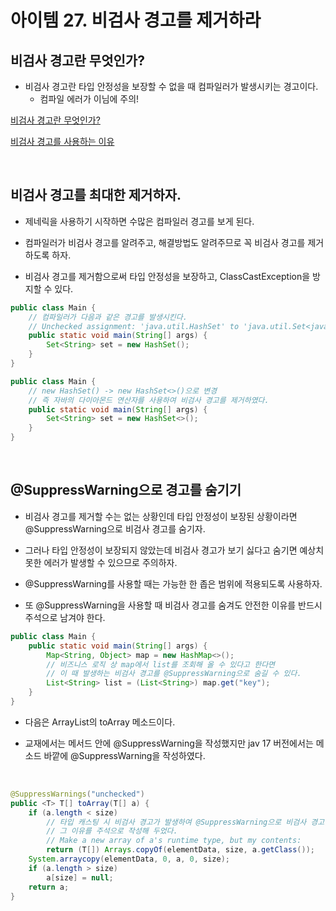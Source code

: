 # 아이템 27. 비검사 경고를 제거하라

## 비검사 경고란 무엇인가?

- 비검사 경고란 타입 안정성을 보장할 수 없을 때 컴파일러가 발생시키는 경고이다.
  - 컴파일 에러가 이님에 주의!

[비검사 경고란 무엇인가?](http://www.angelikalanger.com/GenericsFAQ/FAQSections/TechnicalDetails.html#FAQ001)

[비검사 경고를 사용하는 이유](https://stackoverflow.com/questions/30050574/advantage-of-suppresswarnings-annotation)

<br>

## 비검사 경고를 최대한 제거하자.

- 제네릭을 사용하기 시작하면 수많은 컴파일러 경고를 보게 된다.
  
- 컴파일러가 비검사 경고를 알려주고, 해결방법도 알려주므로 꼭 비검사 경고를 제거하도록 하자.

- 비검사 경고를 제거함으로써 타입 안정성을 보장하고, ClassCastException을 방지할 수 있다.

```java
public class Main {
    // 컴파일러가 다음과 같은 경고를 발생시킨다.
    // Unchecked assignment: 'java.util.HashSet' to 'java.util.Set<java.lang.String>'
    public static void main(String[] args) {
        Set<String> set = new HashSet();
    }
}
``` 

```java
public class Main {
    // new HashSet() -> new HashSet<>()으로 변경
    // 즉 자바의 다이아몬드 연산자를 사용하여 비검사 경고를 제거하였다.
    public static void main(String[] args) {
        Set<String> set = new HashSet<>();
    }
}
``` 
<br>

## @SuppressWarning으로 경고를 숨기기

- 비검사 경고를 제거할 수는 없는 상황인데 타입 안정성이 보장된 상황이라면 @SuppressWarning으로 비검사 경고를 숨기자.

- 그러나 타입 안정성이 보장되지 않았는데 비검사 경고가 보기 싫다고 숨기면 예상치 못한 에러가 발생할 수 있으므로 주의하자.

- @SuppressWarning를 사용할 때는 가능한 한 좁은 범위에 적용되도록 사용하자.

- 또 @SuppressWarning을 사용할 때 비검사 경고를 숨겨도 안전한 이유를 반드시 주석으로 남겨야 한다.

```java
public class Main {
    public static void main(String[] args) {
        Map<String, Object> map = new HashMap<>();
        // 비즈니스 로직 상 map에서 list를 조회해 올 수 있다고 한다면
        // 이 때 발생하는 비검사 경고를 @SuppressWarning으로 숨길 수 있다.
        List<String> list = (List<String>) map.get("key");
    }
}
```

- 다음은 ArrayList의 toArray 메소드이다.

- 교재에서는 메서드 안에 @SuppressWarning을 작성했지만 jav 17 버전에서는 메소드 바깥에 @SuppressWarning을 작성하였다.

<br>

```java
@SuppressWarnings("unchecked")
public <T> T[] toArray(T[] a) {
    if (a.length < size)
        // 타입 캐스팅 시 비검사 경고가 발생하여 @SuppressWarning으로 비검사 경고를 숨겼고,
        // 그 이유를 주석으로 작성해 두었다.
        // Make a new array of a's runtime type, but my contents:
        return (T[]) Arrays.copyOf(elementData, size, a.getClass());
    System.arraycopy(elementData, 0, a, 0, size);
    if (a.length > size)
        a[size] = null;
    return a;
}
```